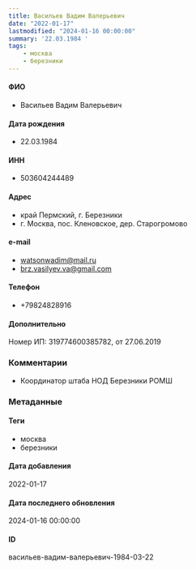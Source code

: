```yaml
---
title: Васильев Вадим Валерьевич
date: "2022-01-17"
lastmodified: "2024-01-16 00:00:00"
summary: '22.03.1984 '
tags: 
    - москва
    - березники
---
```

<!--# pp1-->
<!--## Фигурант-->
<!--### Личные данные-->
#### ФИО
- Васильев Вадим Валерьевич
#### Дата рождения
- 22.03.1984
#### ИНН
- 503604244489
#### Адрес
- край Пермский, г. Березники
- г. Москва, пос. Кленовское, дер. Старогромово
#### e-mail
- watsonwadim@mail.ru
- brz.vasilyev.va@gmail.com
#### Телефон
- +79824828916
#### Дополнительно
Номер ИП:
319774600385782, от 27.06.2019
### Комментарии
- Координатор штаба НОД Березники РОМШ
### Метаданные
#### Теги
- москва
- березники
#### Дата добавления
2022-01-17
#### Дата последнего обновления
2024-01-16 00:00:00
#### ID
васильев-вадим-валерьевич-1984-03-22
<!--## END;-->
